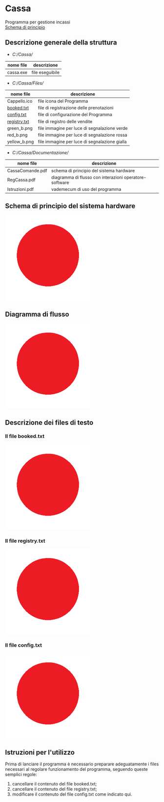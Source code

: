 # Cassa
 Programma per gestione incassi  
 [Schema di principio](#schema-di-principio-del-sistema-hardware)
 
## Descrizione generale della struttura
- *C:/Cassa/*

| nome file | descrizione |
| --- | --- |
| cassa.exe | file eseguibile |

- *C:/Cassa/Files/*

| nome file | descrizione |
| --- | --- |
| Cappello.ico | file icona del Programma |  
| [booked.txt](#il-file-bookedtxt) | file di registrazione delle prenotazioni |  
| [config.txt](#il-file-configtxt) | file di configurazione del Programma |  
| [registry.txt](il-file-registrytxt) | file di registro delle vendite |  
| green_b.png | file immagine per luce di segnalazione verde |  
| red_b.png | file immagine per luce di segnalazione rossa |  
| yellow_b.png | file immagine per luce di segnalazione gialla |  

- *C:/Cassa/Documentazione/*  

| nome file | descrizione |
| --- | --- |
| CassaComande.pdf | schema di principio del sistema hardware |  
| RegCassa.pdf | diagramma di flusso con interazioni operatore-software |  
| Istruzioni.pdf | vademecum di uso del programma |  

## Schema di principio del sistema hardware
![Schema](/Files/red_b.png)

## Diagramma di flusso
![Diagramma di flusso](/Files/red_b.png)

## Descrizione dei files di testo

### Il file booked.txt
![Registro prenotazioni](/Files/red_b.png)

### Il file registry.txt
![Registro venduto](/Files/red_b.png)

### Il file config.txt
![File di configurazione](/Files/red_b.png)

## Istruzioni per l'utilizzo
Prima di lanciare il programma è necessario preparare adeguatamente i files necessari al regolare funzionamento del programma, seguendo queste semplici regole:
1. cancellare il contenuto del file booked.txt;
2. cancellare il contenuto del file registry.txt;
3. modificare il contenuto del file config.txt come indicato qui.


